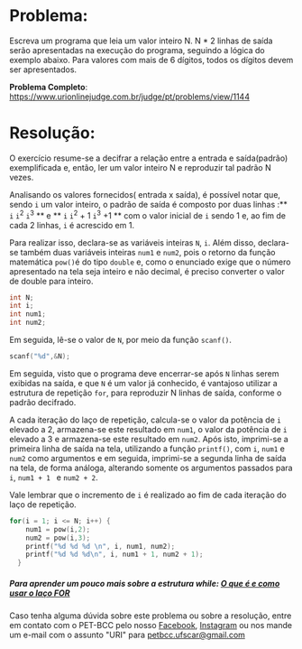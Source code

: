 # Problema:
Escreva um programa que leia um valor inteiro N. N * 2 linhas de saída serão apresentadas na execução do programa, seguindo a lógica do exemplo abaixo. Para valores com mais de 6 dígitos, todos os dígitos devem ser apresentados.


**Problema Completo**: https://www.urionlinejudge.com.br/judge/pt/problems/view/1144


# Resolução:
O exercício resume-se a decifrar a relação entre a entrada e saída(padrão) exemplificada e, então, ler um valor inteiro N e reproduzir tal padrão N vezes.

Analisando os valores fornecidos( entrada x saída), é possível notar que, sendo `i` um valor inteiro, o padrão de saída é composto por duas linhas :** `i`  `i`<sup>2</sup> `i`<sup>3</sup> ** e ** `i`  `i`<sup>2</sup> + 1  `i`<sup>3</sup> +1 ** com o valor inicial de `i` sendo 1 e, ao fim de cada 2 linhas, `i` é acrescido em 1. 

Para realizar isso, declara-se as variáveis inteiras `N`, `i`. Além disso, declara-se também duas variáveis inteiras `num1` e `num2`, pois o retorno da função matemática `pow()`é do tipo `double` e, como o enunciado exige que o número apresentado na tela seja inteiro e não decimal, é preciso converter o valor de double para inteiro. 

```c
int N;
int i;
int num1;
int num2;
```
Em seguida, lê-se o valor de `N`, por meio da função `scanf()`.

```c
scanf("%d",&N);
```

Em seguida, visto que o programa deve encerrar-se após `N` linhas serem exibidas na saída, e que `N` é um valor já conhecido, é vantajoso utilizar a estrutura de repetição `for`, para reproduzir N linhas de saída, conforme o padrão decifrado.

A cada iteração do laço de repetição, calcula-se o valor da potência de `i` elevado a 2, armazena-se este resultado em `num1`, o valor da potência de `i` elevado a 3 e armazena-se este resultado em `num2`. Após isto, imprimi-se a primeira linha de saída na tela, utilizando a função `printf()`, com `i`, `num1` e `num2` como argumentos e em seguida, imprimi-se a segunda linha de saída na tela, de forma análoga, alterando somente os argumentos passados para `i`, `num1 + 1 ` e `num2 + 2`.

Vale lembrar que o incremento de `i` é realizado ao fim de cada iteração do laço de repetição.  

```c
for(i = 1; i <= N; i++)	{
    num1 = pow(i,2);
    num2 = pow(i,3); 
    printf("%d %d %d \n", i, num1, num2);
    printf("%d %d %d\n", i, num1 + 1, num2 + 1);
  }
```

##### Para aprender um pouco mais sobre a estrutura while: [O que é e como usar o laço FOR](https://www.cprogressivo.net/2013/02/O-que-e-para-que-serve-e-como-usar-o-laco-FOR-em-C.html)  

Caso tenha alguma dúvida sobre este problema ou sobre a resolução, entre em contato com o PET-BCC pelo nosso [Facebook](https://www.facebook.com/petbcc/), [Instagram](https://www.instagram.com/petbcc.ufscar/) ou nos mande um e-mail com o assunto "URI" para  petbcc.ufscar@gmail.com
